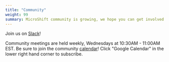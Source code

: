 ```yaml
---
title: "Community"
weight: 99
summary: MicroShift community is growing, we hope you can get involved!
---
```


Join us on [Slack](https://microshift.slack.com)!

Community meetings are held weekly, Wednesdays at 10:30AM - 11:00AM EST. Be sure to join the community [calendar](https://calendar.google.com/calendar/embed?src=nj6l882mfe4d2g9nr1h7avgrcs%40group.calendar.google.com&ctz=America%2FChicago)! Click "Google Calendar" in the lower right hand corner to subscribe.
